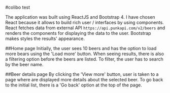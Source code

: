 #colibo test

The application was built using ReactJS and Bootstrap 4.
I have chosen React because it allows to build rich user  / interfaces by using components.
React fetches data from external API `https://api.punkapi.com/v2/beers` and renders the components for displaying the data to the user.
Bootstrap makes styles the results' appearance.


##Home page
Initially, the user sees 10 beers and has the option to load more bears using the 'Load more' button.
When seeing results, there is also a filtering option before the beers are listed.
To filter, the user has to search by the beer name.


##Beer details page
By clicking the 'View more' button, user is taken to a page where are displayed more details about the selected beer.
To go back to the initial list, there is a 'Go back' option at the top of the page.
